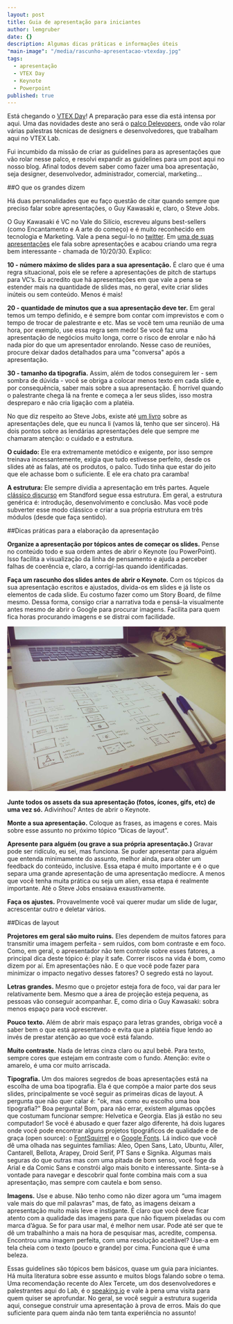 ```yaml
---
layout: post
title: Guia de apresentação para iniciantes
author: lemgruber
date: {}
description: Algumas dicas práticas e informações úteis
"main-image": "/media/rascunho-apresentacao-vtexday.jpg"
tags: 
  - apresentação
  - VTEX Day
  - Keynote
  - Powerpoint
published: true
---
```


Está chegando o [VTEX Day](http://www.vtex.com.br/vtexday2014/)! A preparação para esse dia está intensa por aqui. Uma das novidades deste ano será o [palco Delevopers](/blog/agenda-vtex-developers/), onde vão rolar várias palestras técnicas de designers e desenvolvedores, que trabalham aqui no VTEX Lab.

Fui incumbido da missão de criar as guidelines para as apresentações que vão rolar nesse palco, e resolvi expandir as guidelines para um post aqui no nosso blog. Afinal todos devem saber como fazer uma boa apresentação, seja designer, desenvolvedor, administrador, comercial, marketing...

##O que os grandes dizem

Há duas personalidades que eu faço questão de citar quando sempre que preciso falar sobre apresentações, o Guy Kawasaki e, claro, o Steve Jobs.

O Guy Kawasaki é VC no Vale do Silício, escreveu alguns best-sellers (como Encantamento e A arte do começo) e é muito reconhecido em tecnologia e Marketing. Vale a pena seguí-lo no [twitter](http://twitter.com/GuyKawasaki). Em [uma de suas apresentações](https://www.youtube.com/watch?v=VKhEg79xLio) ele fala sobre apresentações e acabou criando uma regra bem interessante - chamada de 10/20/30. Explico:

**10 - número máximo de slides para a sua apresentação.** É claro que é uma regra situacional, pois ele se refere a apresentações de pitch de startups para VC’s. Eu acredito que há apresentações em que vale a pena se estender mais na quantidade de slides mas, no geral, evite criar slides inúteis ou sem conteúdo. Menos é mais!

**20 - quantidade de minutos que a sua apresentação deve ter.** Em geral temos um tempo definido, e é sempre bom contar com imprevistos e com o tempo de trocar de palestrante e etc. Mas se você tem uma reunião de uma hora, por exemplo, use essa regra sem medo! Se você faz uma apresentação de negócios muito longa, corre o risco de enrolar e não há nada pior do que um apresentador enrolando. Nesse caso de reuniões, procure deixar dados detalhados para uma "conversa" após a apresentação.

**30 - tamanho da tipografia.** Assim, além de todos conseguirem ler - sem sombra de dúvida - você se obriga a colocar menos texto em cada slide e, por consequência, saber mais sobre a sua apresentação. É horrível quando o palestrante chega lá na frente e começa a ler seus slides, isso mostra despreparo e não cria ligação com a platéia.

No que diz respeito ao Steve Jobs, existe até [um livro](http://www.livrariacultura.com.br/scripts/resenha/resenha.asp?nitem=22120503) sobre as apresentações dele, que eu nunca li (vamos lá, tenho que ser sincero). Há dois pontos sobre as lendárias apresentações dele que sempre me chamaram atenção: o cuidado e a estrutura.

**O cuidado:** Ele era extremamente metódico e exigente, por isso sempre treinava incessantemente, exigia que tudo estivesse perfeito, desde os slides até as falas, até os produtos, o palco. Tudo tinha que estar do jeito que ele achasse bom o suficiente. E ele era chato pra caramba!

**A estrutura:** Ele sempre dividia a apresentação em três partes. Aquele [clássico discurso](https://www.youtube.com/watch?v=s9E6XfJPAMM) em Standford segue essa estrutura. Em geral, a estrutura genérica é: introdução, desenvolvimento e conclusão. Mas você pode subverter esse modo clássico e criar a sua própria estrutura em três módulos (desde que faça sentido).

##Dicas práticas para a elaboração da apresentação

**Organize a apresentação por tópicos antes de começar os slides.** Pense no conteúdo todo e sua ordem antes de abrir o Keynote (ou PowerPoint). Isso facilita a visualização da linha de pensamento e ajuda a perceber falhas de coerência e, claro, a corrigí-las quando identificadas.

**Faça um rascunho dos slides antes de abrir o Keynote.** Com os tópicos da sua apresentação escritos e ajustados, divida-os em slides e já liste os elementos de cada slide. Eu costumo fazer como um Story Board, de filme mesmo. Dessa forma, consigo criar a narrativa toda e pensá-la visualmente antes mesmo de abrir o Google para procurar imagens. Facilita para quem fica horas procurando imagens e se distrai com facilidade.

![Rascunhos](/media/rascunho-apresentacao-vtexday.jpg)

**Junte todos os assets da sua apresentação (fotos, ícones, gifs, etc) de uma vez só.** Adivinhou? Antes de abrir o Keynote.

**Monte a sua apresentação.** Coloque as frases, as imagens e cores. Mais sobre esse assunto no próximo tópico “Dicas de layout”.

**Apresente para alguém (ou grave a sua própria apresentação.)** Gravar pode ser ridículo, eu sei, mas funciona. Se puder apresentar para alguém que entenda minimamente do assunto, melhor ainda, para obter um feedback do conteúdo, inclusive. Essa etapa é muito importante e é o que separa uma grande apresentação de uma apresentação medíocre. A menos que você tenha muita prática ou seja um alien, essa etapa é realmente importante. Até o Steve Jobs ensaiava exaustivamente.

**Faça os ajustes.** Provavelmente você vai querer mudar um slide de lugar, acrescentar outro e deletar vários.

##Dicas de layout

**Projetores em geral são muito ruins.** Eles dependem de muitos fatores para transmitir uma imagem perfeita - sem ruídos, com bom contraste e em foco. Como, em geral, o apresentador não tem controle sobre esses fatores, a principal dica deste tópico é: play it safe. Correr riscos na vida é bom, como dizem por aí. Em apresentações não. E o que você pode fazer para minimizar o impacto negativo desses fatores? O segredo está no layout.

**Letras grandes.** Mesmo que o projetor esteja fora de foco, vai dar para ler relativamente bem. Mesmo que a área de projeção esteja pequena, as pessoas vão conseguir acompanhar. E, como diria o Guy Kawasaki: sobra menos espaço para você escrever.

**Pouco texto.** Além de abrir mais espaço para letras grandes, obriga você a saber bem o que está apresentando e evita que a platéia fique lendo ao invés de prestar atenção ao que você está falando.

**Muito contraste.** Nada de letras cinza claro ou azul bebê. Para texto, sempre cores que estejam em contraste com o fundo. Atenção: evite o amarelo, é uma cor muito arriscada.

**Tipografia.** Um dos maiores segredos de boas apresentações está na escolha de uma boa tipografia. Ela é que compõe a maior parte dos seus slides, principalmente se você seguir as primeiras dicas de layout. A pergunta que não quer calar é: "ok, mas como eu escolho uma boa tipografia?" Boa pergunta! Bom, para não errar, existem algumas opções que costumam funcionar sempre: Helvetica e Georgia. Elas já estão no seu computador! Se você é abusado e quer fazer algo diferente, há dois lugares onde você pode encontrar alguns projetos tipográficos de qualidade e de graça (open source): o [FontSquirrel](http://www.fontsquirrel.com/) e o [Google Fonts](http://www.google.com/fonts). Lá indico que você dê uma olhada nas seguintes famílias: Aleo, Open Sans, Lato, Ubuntu, Aller, Cantarell, Bellota, Arapey, Droid Serif, PT Sans e Signika. Algumas mais seguras do que outras mas com uma pitada de bom senso, você foge da Arial e da Comic Sans e constrói algo mais bonito e interessante. Sinta-se à vontade para navegar e descobrir qual fonte combina mais com a sua apresentação, mas sempre com cautela e bom senso.

**Imagens.** Use e abuse. Não tenho como não dizer agora um “uma imagem vale mais do que mil palavras" mas, de fato, as imagens deixam a apresentação muito mais leve e instigante. É claro que você deve ficar atento com a qualidade das imagens para que não fiquem pixeladas ou com marca d’água. Se for para usar mal, é melhor nem usar. Pode até ser que te dê um trabalhinho a mais na hora de pesquisar mas, acredite, compensa. Encontrou uma imagem perfeita, com uma resolução aceitável? Use-a em tela cheia com o texto (pouco e grande) por cima. Funciona que é uma beleza.

Essas guidelines são tópicos bem básicos, quase um guia para iniciantes. Há muita literatura sobre esse assunto e muitos blogs falando sobre o tema. Uma recomendação recente do Alex Tercete, um dos desenvolvedores e palestrantes aqui do Lab, é o [speaking.io](http://speaking.io/) e vale à pena uma visita para quem quiser se aprofundar. No geral, se você seguir a estrutura sugerida aqui, consegue construir uma apresentação à prova de erros. Mais do que suficiente para quem ainda não tem tanta experiência no assunto!